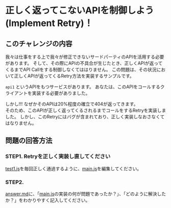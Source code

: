 # 正しく返ってこないAPIを制御しよう(Implement Retry)！
## このチャレンジの内容
我々は仕事をする上で我々が修正できないサードパーティのAPIを活用する必要があります。
そして、その際にAPIの不具合が生じたとき、正しくAPIが返ってくるまでAPI Callをする制御しなくてははりません。
この問題は、その状況において正しくAPIが返ってくるRetry方法を実装するサンプルです。

`api1` というAPIをもつサービスがあります。
あなたは、このAPIをコールするクライアントを実装する必要がありました。

しかし!!!
なぜかそのAPIは20%程度の確立で404が返ってきます。  
そのため、このAPIが正しく返ってくるされるまでコールをするRetryを実装しました。
しかし、このRetryにはバグが含まれており、正しく実装しなおさなくてはなりません。

## 問題の回答方法
### STEP1. Retryを正しく実装し直してください
[test1.js](test/test1.js)を毎回正しく通過するように、[main.js](src/main.js)を編集してください。
### STEP2. 
[answer.md](answer.md)に、「[main.js](src/main.js)の実装の何が問題であったか？」、「どのように解決したか？」をわかりやすく記入してください。
